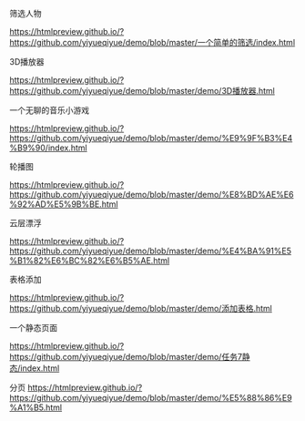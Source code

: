 筛选人物

https://htmlpreview.github.io/?https://github.com/yiyueqiyue/demo/blob/master/一个简单的筛选/index.html


3D播放器

https://htmlpreview.github.io/?https://github.com/yiyueqiyue/demo/blob/master/demo/3D播放器.html


一个无聊的音乐小游戏

https://htmlpreview.github.io/?https://github.com/yiyueqiyue/demo/blob/master/demo/%E9%9F%B3%E4%B9%90/index.html


轮播图

https://htmlpreview.github.io/?https://github.com/yiyueqiyue/demo/blob/master/demo/%E8%BD%AE%E6%92%AD%E5%9B%BE.html


云层漂浮

https://htmlpreview.github.io/?https://github.com/yiyueqiyue/demo/blob/master/demo/%E4%BA%91%E5%B1%82%E6%BC%82%E6%B5%AE.html


表格添加

https://htmlpreview.github.io/?https://github.com/yiyueqiyue/demo/blob/master/demo/添加表格.html

一个静态页面

https://htmlpreview.github.io/?https://github.com/yiyueqiyue/demo/blob/master/demo/任务7静态/index.html


分页
https://htmlpreview.github.io/?https://github.com/yiyueqiyue/demo/blob/master/demo/%E5%88%86%E9%A1%B5.html
